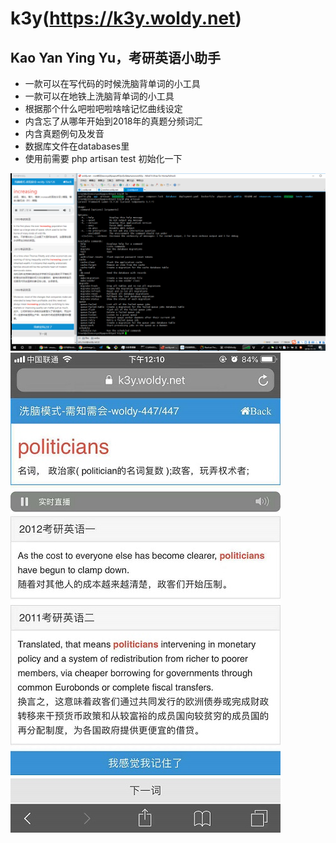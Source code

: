 # k3y(https://k3y.woldy.net)

## Kao Yan Ying Yu，考研英语小助手

* 一款可以在写代码的时候洗脑背单词的小工具
* 一款可以在地铁上洗脑背单词的小工具
* 根据那个什么吧啦吧啦啥啥记忆曲线设定
* 内含忘了从哪年开始到2018年的真题分频词汇
* 内含真题例句及发音
* 数据库文件在databases里
* 使用前需要 php artisan test 初始化一下


![.](https://raw.githubusercontent.com/woldy/k3y/master/resources/screenshot/screenshot.png)
![.](https://raw.githubusercontent.com/woldy/k3y/dd1425d9ece9c697d1a205c63382beabe0bb334c/resources/views/mshot.jpg)
